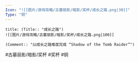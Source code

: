 ```yaml
---
Icon: "![[图片/游戏攻略/古墓丽影/暗影/奖杯/成长之路.png|30]]"
Type: "铜"
---
```

```ad-common-bronze-trophy
title: (Title:: "成长之路")
![[图片/游戏攻略/古墓丽影/暗影/奖杯/成长之路.png|100]]

(Comment:: "以成长之路难度完成 “Shadow of the Tomb Raider”")
```

#古墓丽影/暗影/奖杯 #奖杯 #铜
